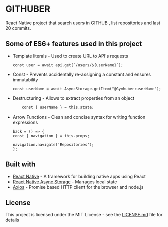 # GITHUBER

React Native project that search users in GITHUB , list repositories and last 20 commits.


## Some of ES6+ features used in this project

* Template literals - Used to create URL to API's requests

    ```
    const user = await api.get(`/users/${userName}`);
    ```

* Const - Prevents accidentally re-assigning a constant and ensures immutability

    ```
    const userName = await AsyncStorage.getItem("@Gymhuber:userName");
    ```

* Destructuring - Allows to extract properties from an object

    ```
        const { userName } = this.state;
    ```

* Arrow Functions - Clean and concise syntax for writing function expressions

    ```
  back = () => {
    const { navigation } = this.props;

    navigation.navigate('Repositories');
  };
    ```

## Built with

* [React Native](https://facebook.github.io/react-native/) - A framework for building native apps using React
* [React Native Async Storage](https://github.com/react-native-community/async-storage) - Manages local state
* [Axios](https://github.com/axios/axios) - Promise based HTTP client for the browser and node.js

## License

This project is licensed under the MIT License - see the [LICENSE.md](LICENSE.md) file for details

